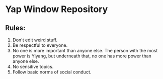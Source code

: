 # Yap Window Repository

## Rules:
1. Don't edit weird stuff.
2. Be respectful to everyone.
3. No one is more important than anyone else. The person with the most power is Yiyang, but underneath that, no one has more power than anyone else.
4. No sensitive topics.
5. Follow basic norms of social conduct.
